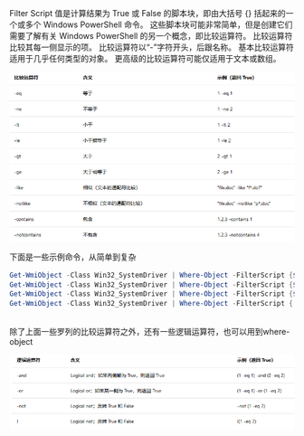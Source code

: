 Filter Script 值是计算结果为 True 或 False 的脚本块，即由大括号 {} 括起来的一个或多个 Windows PowerShell 命令。 这些脚本块可能非常简单，但是创建它们需要了解有关 Windows PowerShell 的另一个概念，即比较运算符。 比较运算符比较其每一侧显示的项。 比较运算符以“-”字符开头，后跟名称。 基本比较运算符适用于几乎任何类型的对象。 更高级的比较运算符可能仅适用于文本或数组。

![](Pics/Where-Object1.png)

下面是一些示例命令，从简单到复杂

~~~ powershell
Get-WmiObject -Class Win32_SystemDriver | Where-Object -FilterScript {$_.State -eq 'Running'}
Get-WmiObject -Class Win32_SystemDriver | Where-Object -FilterScript {$_.State -eq "Running"} | Where-Object -FilterScript {$_.StartMode -eq "Auto"}
Get-WmiObject -Class Win32_SystemDriver | Where-Object -FilterScript {$_.State -eq "Running"} | Where-Object -FilterScript {$_.StartMode -eq "Manual"} | Format-Table -Property Name,DisplayName
Get-WmiObject -Class Win32_SystemDriver | Where-Object -FilterScript { ($_.State -eq 'Running') -and ($_.StartMode -eq 'Manual') } | Format-Table -Property Name,DisplayName
 
~~~

除了上面一些罗列的比较运算符之外，还有一些逻辑运算符，也可以用到where-object

![](Pics/Where-Object2.png)